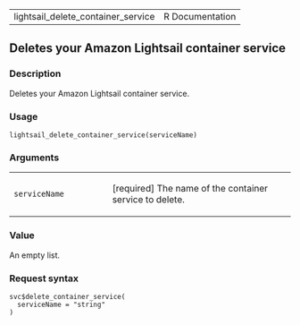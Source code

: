 <table style="width: 100%;">
<tbody>
<tr class="odd">
<td>lightsail_delete_container_service</td>
<td style="text-align: right;">R Documentation</td>
</tr>
</tbody>
</table>

## Deletes your Amazon Lightsail container service

### Description

Deletes your Amazon Lightsail container service.

### Usage

    lightsail_delete_container_service(serviceName)

### Arguments

<table>
<colgroup>
<col style="width: 35%" />
<col style="width: 65%" />
</colgroup>
<tbody>
<tr class="odd">
<td><code
id="lightsail_delete_container_service_:_serviceName">serviceName</code></td>
<td><p>[required] The name of the container service to delete.</p></td>
</tr>
</tbody>
</table>

### Value

An empty list.

### Request syntax

    svc$delete_container_service(
      serviceName = "string"
    )
